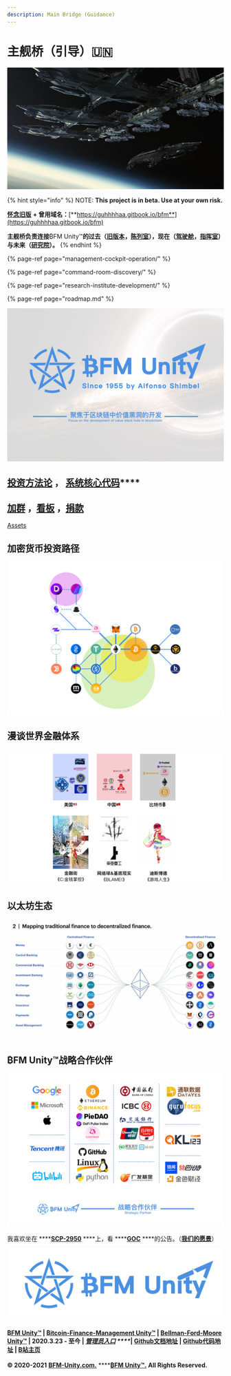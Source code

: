 ```yaml
---
description: Main Bridge (Guidance)
---
```


# 主舰桥（引导）🇺🇳

![&#x4E3B;&#x8230;&#x6865;&#xFF08;&#x5F15;&#x5BFC;&#xFF09;](.gitbook/assets/src-http___img4.178.com_news_201711_305754270311_o_305754450631.jpg-and-refer-http___img4.178.jpeg)

{% hint style="info" %}
NOTE: **This project is in beta. Use at your own risk.**    
  
[**怀念旧版**](https://guhhhhaa.gitbook.io/bfm-unity-doc-v1/) **+ 曾用域名：**[**https://guhhhhaa.gitbook.io/bfm**](https://guhhhhaa.gitbook.io/bfm)

**主舰桥负责连接**₿FM Unity™**的过去（**[**旧版本**](https://guhhhhaa.gitbook.io/bfm-unity-doc-v1/)**，**[**陈列室**](https://app.gitbook.com/@guhhhhaa/s/bfm/~/drafts/-MVoBIyjmm3RsXnacjGa/roadmap)**），现在（**[**驾驶舱**](https://app.gitbook.com/@guhhhhaa/s/bfm/~/drafts/-MVjhzEka3Q9R9_edu0U/management-cockpit-operation)**，**[**指挥室**](https://app.gitbook.com/@guhhhhaa/s/bfm/~/drafts/-MVjhzEka3Q9R9_edu0U/command-room-discovery)**）与未来（**[**研究院**](https://app.gitbook.com/@guhhhhaa/s/bfm/~/drafts/-MVoBIyjmm3RsXnacjGa/research-institute-development)**）。**
{% endhint %}

{% page-ref page="management-cockpit-operation/" %}

{% page-ref page="command-room-discovery/" %}

{% page-ref page="research-institute-development/" %}

{% page-ref page="roadmap.md" %}

![](.gitbook/assets/bfm-unity-2.0.png)

## [**投资方法论**](https://guhhhhaa.gitbook.io/joinquant/jin-rong-li-lun-zong-jie)  **，** [**系统核心代码**](https://guhhhhaa.gitbook.io/bfm/ruan-jian-bfm-on-python)\*\*\*\*

## [加群](https://guhhhhaa.gitbook.io/bfm/ru-he-jia-ru-wo-men-de-tao-lun-qun-zu) ，[看板](https://trello.com/b/z4aDgNAL/todolist) ，[捐款](https://guhhhhaa.gitbook.io/bfm/juan-zeng-da-shang)

[Assets](https://share.weiyun.com/l21pilUf)

## 加密货币投资路径

![](.gitbook/assets/defi_3.png)

## 漫谈世界金融体系

![](.gitbook/assets/ping-mu-kuai-zhao-20210203-shang-wu-11.33.58.png)

## 以太坊生态

![](.gitbook/assets/ef558f261bce694919b0240c57cf96e8.jpg)

## ₿FM Unity™战略合作伙伴

![](.gitbook/assets/bfm-unity-zhan-lve-he-zuo-huo-ban-.png)

我喜欢坐在 ****[**SCP-2950**](https://www.bilibili.com/video/BV1ts411g7Qw) ****上，看 ****[**GOC**](https://www.bilibili.com/video/BV1gW411J7eP) ****的公告。（[**我们的愿景**](https://www.bilibili.com/bangumi/play/ss28381/)）



![&#x20BF;FM Unity&#x2122;](.gitbook/assets/bfm-unity-logo.png)

#### [₿FM Unity™](https://www.bfm-unity.com/) \| [₿itcoin-Finance-Management Unity™](https://www.bfm-unity.com/) \| [Bellman-Ford-Moore Unity™](https://www.bfm-unity.com/) \| 2020.3.23 - 至今 \| [_**管理员入口**_](https://app.gitbook.com/@guhhhhaa/s/bfm/) _****_**\|** [**Github文档地址**](https://github.com/guhhhhaa/bfm-gitbook) **\|** [**Github代码地址**](https://github.com/guhhhhaa/bfm-group-file) **\|** [**B站主页**](https://space.bilibili.com/11708778)

**© 2020-2021** [**BFM-Unity.com.**](https://www.bfm-unity.com/) ****[**₿FM Unity™.**](https://www.bfm-unity.com/) **All Rights Reserved.**

